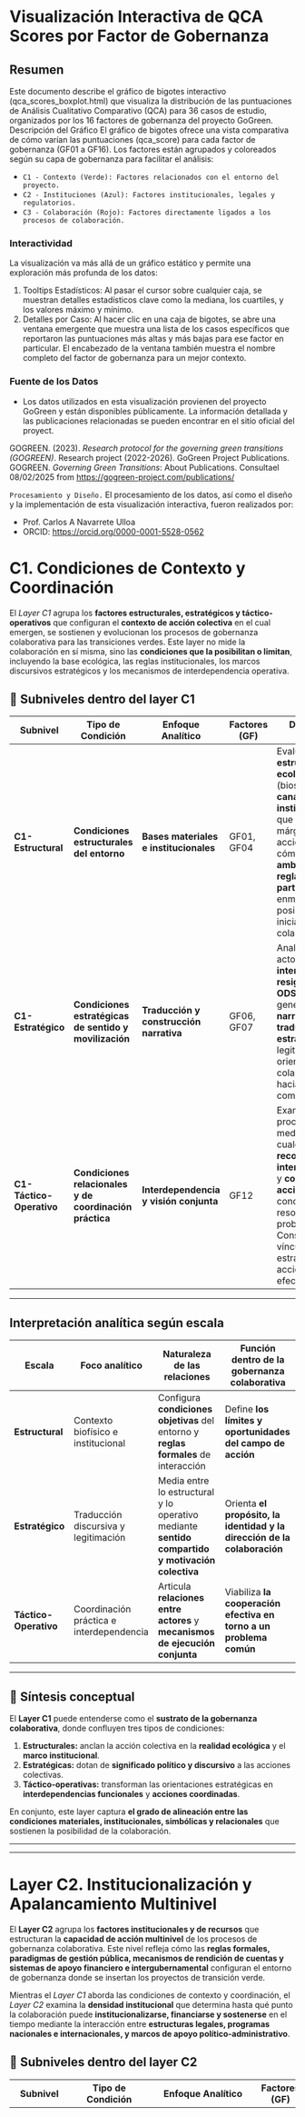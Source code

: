 # **Visualización Interactiva de QCA Scores por Factor de Gobernanza**

## Resumen
Este documento describe el gráfico de bigotes interactivo (qca_scores_boxplot.html) que visualiza la distribución de las puntuaciones de Análisis Cualitativo Comparativo (QCA) para 36 casos de estudio, organizados por los 16 factores de gobernanza del proyecto GoGreen.
Descripción del Gráfico
El gráfico de bigotes ofrece una vista comparativa de cómo varían las puntuaciones (qca_score) para cada factor de gobernanza (GF01 a GF16). Los factores están agrupados y coloreados según su capa de gobernanza para facilitar el análisis:

- `C1 - Contexto (Verde): Factores relacionados con el entorno del proyecto.`
- `C2 - Instituciones (Azul): Factores institucionales, legales y regulatorios.`
- `C3 - Colaboración (Rojo): Factores directamente ligados a los procesos de colaboración.`

### Interactividad
La visualización va más allá de un gráfico estático y permite una exploración más profunda de los datos:
1.	Tooltips Estadísticos: Al pasar el cursor sobre cualquier caja, se muestran detalles estadísticos clave como la mediana, los cuartiles, y los valores máximo y mínimo.
2.	Detalles por Caso: Al hacer clic en una caja de bigotes, se abre una ventana emergente que muestra una lista de los casos específicos que reportaron las puntuaciones más altas y más bajas para ese factor en particular. El encabezado de la ventana también muestra el nombre completo del factor de gobernanza para un mejor contexto.
### Fuente de los Datos
- Los datos utilizados en esta visualización provienen del proyecto GoGreen y están disponibles públicamente. La información detallada y las publicaciones relacionadas se pueden encontrar en el sitio oficial del proyect.

GOGREEN. (2023). *Research protocol for the governing green transitions (GOGREEN)*. Research project (2022-2026). 
GoGreen Project Publications.
GOGREEN. *Governing Green Transitions*: About Publications. Consultael 08/02/2025 from https://gogreen-project.com/publications/

`Procesamiento y Diseño.`
El procesamiento de los datos, así como el diseño y la implementación de esta visualización interactiva, fueron realizados por:
* Prof. Carlos A Navarrete Ulloa
* ORCID: https://orcid.org/0000-0001-5528-0562


# **C1. Condiciones de Contexto y Coordinación**

El *Layer C1* agrupa los **factores estructurales, estratégicos y táctico-operativos** que configuran el **contexto de acción colectiva** en el cual emergen, se sostienen y evolucionan los procesos de gobernanza colaborativa para las transiciones verdes.
Este layer no mide la colaboración en sí misma, sino las **condiciones que la posibilitan o limitan**, incluyendo la base ecológica, las reglas institucionales, los marcos discursivos estratégicos y los mecanismos de interdependencia operativa.


## 🧩 Subniveles dentro del layer C1

| Subnivel                 | Tipo de Condición                                       | Enfoque Analítico                       | Factores (GF) | Descripción sintética                                                                                                                                                                                                                                        |
| ------------------------ | ------------------------------------------------------- | --------------------------------------- | ------------- | ------------------------------------------------------------------------------------------------------------------------------------------------------------------------------------------------------------------------------------------------------------ |
| **C1-Estructural**       | **Condiciones estructurales del entorno**               | **Bases materiales e institucionales**  | GF01, GF04    | Evalúa las **estructuras ecológicas** (biosfera) y los **canales institucionales** que definen los márgenes de acción. Determina cómo la **realidad ambiental** y las **reglas de participación** enmarcan la posibilidad de iniciar procesos colaborativos. |
| **C1-Estratégico**       | **Condiciones estratégicas de sentido y movilización**  | **Traducción y construcción narrativa** | GF06, GF07    | Analiza cómo los actores **interpretan y resignifican los ODS verdes**, generando **narrativas** y **traducciones estratégicas** que legitiman y orientan la colaboración hacia fines compartidos.                                                           |
| **C1-Táctico-Operativo** | **Condiciones relacionales y de coordinación práctica** | **Interdependencia y visión conjunta**  | GF12          | Examina los procesos mediante los cuales los actores **reconocen su interdependencia** y **coordinan acciones** concretas para la resolución de problemas. Constituye el vínculo entre la estrategia y la acción colectiva efectiva.                         |

---

## Interpretación analítica según escala

| Escala                | Foco analítico                           | Naturaleza de las relaciones                                                                     | Función dentro de la gobernanza colaborativa                             |
| --------------------- | ---------------------------------------- | ------------------------------------------------------------------------------------------------ | ------------------------------------------------------------------------ |
| **Estructural**       | Contexto biofísico e institucional       | Configura **condiciones objetivas** del entorno y **reglas formales** de interacción             | Define **los límites y oportunidades del campo de acción**               |
| **Estratégico**       | Traducción discursiva y legitimación     | Media entre lo estructural y lo operativo mediante **sentido compartido y motivación colectiva** | Orienta **el propósito, la identidad y la dirección de la colaboración** |
| **Táctico-Operativo** | Coordinación práctica e interdependencia | Articula **relaciones entre actores** y **mecanismos de ejecución conjunta**                     | Viabiliza **la cooperación efectiva en torno a un problema común**       |

---

## 💬 Síntesis conceptual

El **Layer C1** puede entenderse como el **sustrato de la gobernanza colaborativa**, donde confluyen tres tipos de condiciones:

1. **Estructurales:** anclan la acción colectiva en la **realidad ecológica** y el **marco institucional**.
2. **Estratégicas:** dotan de **significado político y discursivo** a las acciones colectivas.
3. **Táctico-operativas:** transforman las orientaciones estratégicas en **interdependencias funcionales** y **acciones coordinadas**.

En conjunto, este layer captura **el grado de alineación entre las condiciones materiales, institucionales, simbólicas y relacionales** que sostienen la posibilidad de la colaboración.

---
------------
                  
# **Layer C2. Institucionalización y Apalancamiento Multinivel**

El **Layer C2** agrupa los **factores institucionales y de recursos** que estructuran la **capacidad de acción multinivel** de los procesos de gobernanza colaborativa. Este nivel refleja cómo las **reglas formales, paradigmas de gestión pública, mecanismos de rendición de cuentas y sistemas de apoyo financiero e intergubernamental** configuran el entorno de gobernanza donde se insertan los proyectos de transición verde.

Mientras el *Layer C1* aborda las condiciones de contexto y coordinación, el *Layer C2* examina la **densidad institucional** que determina hasta qué punto la colaboración puede **institucionalizarse, financiarse y sostenerse** en el tiempo mediante la interacción entre **estructuras legales, programas nacionales e internacionales, y marcos de apoyo político-administrativo**.


## 🧩 Subniveles dentro del layer C2

| Subnivel           | Tipo de Condición                              | Enfoque Analítico                                                                    | Factores (GF)    | Descripción sintética                                                                                                                                                                                                                                                                                                                                         |
| ------------------ | ---------------------------------------------- | ------------------------------------------------------------------------------------ | ---------------- | ------------------------------------------------------------------------------------------------------------------------------------------------------------------------------------------------------------------------------------------------------------------------------------------------------------------------------------------------------------- |
| **C2-Estructural** | **Condiciones institucionales del entorno**    | **Marcos normativos, paradigmas de gobernanza y mecanismos de rendición de cuentas** | GF02, GF03, GF05 | Examina cómo las **leyes, políticas y programas nacionales o internacionales** influyen en la acción local; cómo los **paradigmas de gobernanza pública** permiten o bloquean la innovación colaborativa; y cómo los **mecanismos de rendición de cuentas** equilibran la responsabilidad vertical hacia las autoridades y la horizontal hacia la ciudadanía. |
| **C2-Estratégico** | **Condiciones estratégicas de apalancamiento** | **Recursos financieros y relaciones intergubernamentales**                           | GF09, GF10       | Evalúa la capacidad de los proyectos para **movilizar financiamiento combinado** y **articular apoyo entre niveles de gobierno**, identificando hasta qué punto estos recursos y relaciones funcionan como **palancas estratégicas** para la sostenibilidad de la colaboración.                                                                               |

---

## Interpretación analítica según escala

| Escala          | Foco analítico                                      | Naturaleza de las relaciones                                                                                           | Función dentro de la gobernanza colaborativa                                                                     |
| --------------- | --------------------------------------------------- | ---------------------------------------------------------------------------------------------------------------------- | ---------------------------------------------------------------------------------------------------------------- |
| **Estructural** | Normas, leyes, paradigmas y accountability          | Configura las **reglas del juego** y los mecanismos de control que definen la legitimidad y alcance de la colaboración | Establece la **infraestructura institucional** que soporta la gobernanza multinivel                              |
| **Estratégico** | Recursos y articulaciones entre niveles de gobierno | Define **capacidades de apalancamiento** a través de financiamiento combinado y apoyo político-administrativo          | Viabiliza la **movilización de recursos, legitimidad y respaldo político** para sostener proyectos colaborativos |

---

## 💬 Síntesis conceptual

El **Layer C2** representa el **núcleo institucional de la gobernanza colaborativa**. Su estudio permite comprender hasta qué punto los procesos colaborativos pueden **trascender la voluntad local** para insertarse en **estructuras de soporte político, normativo y financiero**.

Sus condiciones se manifiestan en tres planos interrelacionados:

1. **Estructural:** define el marco **legal y normativo** dentro del cual la colaboración se vuelve posible o se ve restringida.
2. **Paradigmático:** refleja el grado de **apertura institucional** a la experimentación, la descentralización y la innovación en la gestión pública.
3. **Estratégico:** captura la capacidad de **apalancar recursos financieros e institucionales** mediante la cooperación vertical y horizontal entre niveles de gobierno.

El layer C2, por tanto, no mide la colaboración en sí misma, sino la **capacidad de enraizamiento y sostenimiento institucional** de los procesos colaborativos. Constituye el **nivel intermedio** entre las condiciones contextuales (C1) y los mecanismos de coordinación interactoral (C3), funcionando como un **sistema de soporte estructural y estratégico** para la gobernanza colaborativa en transiciones verdes.

## *Layer* C3. Colaboración, Confianza y Aprendizaje Adaptativo

El **Layer C3** constituye el **nivel dinámico y relacional** de la gobernanza colaborativa. A diferencia de los layers anteriores, que se enfocan en las condiciones contextuales (C1) e institucionales (C2), este layer analiza **cómo la colaboración ocurre en la práctica**, a través de **interacciones entre actores, mediación de conflictos, aprendizaje reflexivo, liderazgo facilitador e innovación experimental**.

Este layer observa la **gobernanza en acción**, es decir, los procesos mediante los cuales los actores transforman los marcos institucionales en **espacios efectivos de cooperación**, utilizando recursos simbólicos, organizativos y tecnológicos para **co-crear soluciones sostenibles**.

El C3 es, por tanto, el layer que **vincula la estructura con la práctica**, donde la colaboración se convierte en **una capacidad organizativa y relacional** sostenida por la confianza, la inclusión, la innovación y la reflexión crítica.

---

## 🧩 Subniveles dentro del layer C3

| Subnivel                 | Tipo de Condición                                                  | Enfoque Analítico                                                     | Factores (GF)                | Descripción sintética                                                                                                                                                                                                                                                                                                                                                                                                              |
| ------------------------ | ------------------------------------------------------------------ | --------------------------------------------------------------------- | ---------------------------- | ---------------------------------------------------------------------------------------------------------------------------------------------------------------------------------------------------------------------------------------------------------------------------------------------------------------------------------------------------------------------------------------------------------------------------------- |
| **C3-Estratégico**       | **Condiciones de articulación institucional para la colaboración** | **Estructuras y espacios que facilitan la interacción entre actores** | GF08                         | Evalúa la existencia y calidad de **plataformas y espacios institucionales** que facilitan la colaboración. Estas plataformas —digitales, organizativas o físicas— proporcionan **infraestructura y soporte** para la comunicación, coordinación y acción conjunta, funcionando como nodos estables de interacción.                                                                                                                |
| **C3-Táctico-Operativo** | **Condiciones relacionales y de aprendizaje colectivo**            | **Inclusión, confianza, liderazgo e innovación adaptativa**           | GF11, GF13, GF14, GF15, GF16 | Examina los procesos **microinstitucionales** y **socio-relacionales** que sostienen la colaboración efectiva: inclusión y empoderamiento de actores relevantes y afectados; construcción de confianza interpersonal e institucional; uso de herramientas experimentales de innovación (diseño centrado en el usuario y prototipos); aprendizaje reflexivo continuo; y liderazgo facilitador que orienta el proceso sin imponerlo. |

---

## Interpretación analítica según escala

| Escala                | Foco analítico                                        | Naturaleza de las relaciones                                                                                                      | Función dentro de la gobernanza colaborativa                                                                    |
| --------------------- | ----------------------------------------------------- | --------------------------------------------------------------------------------------------------------------------------------- | --------------------------------------------------------------------------------------------------------------- |
| **Estratégico**       | Diseño y aprovechamiento de plataformas colaborativas | Configura **infraestructuras sociales e institucionales** que habilitan la interacción continua entre actores                     | Permite **anclar la colaboración en marcos organizativos y tecnológicos sostenibles**                           |
| **Táctico-Operativo** | Dinámicas interpersonales, aprendizaje y liderazgo    | Estructura las **relaciones de confianza, reciprocidad y reflexión colectiva** que sostienen la cooperación a lo largo del tiempo | Viabiliza la **adaptación, la innovación y la resiliencia organizativa** frente a la complejidad y el conflicto |

---

## 💬 Síntesis conceptual

El **Layer C3** representa el **plano relacional y adaptativo** de la gobernanza colaborativa. Es el ámbito donde la gobernanza se **experimenta, ajusta y reinventa** en la práctica. Su énfasis está en cómo los actores:

1. **Institucionalizan la interacción** mediante **plataformas y espacios colaborativos** que estructuran la comunicación y la co-creación.
2. **Incorporan inclusión y empoderamiento** como condiciones para aprovechar la diversidad de conocimientos, intereses y recursos.
3. **Gestionan la confianza y los conflictos** como parte del proceso natural de cooperación, transformando tensiones en aprendizaje.
4. **Emplean herramientas experimentales e iterativas** (como diseño centrado en el usuario y prototipos) que permiten innovar desde la práctica.
5. **Desarrollan liderazgo facilitador y aprendizaje reflexivo**, garantizando la continuidad, legitimidad y evolución de la colaboración.

En conjunto, el layer C3 traduce la **gobernanza colaborativa en acción**, integrando **capacidades organizativas, cognitivas y emocionales** para mantener procesos de transición verde sostenibles en el tiempo. Es el nivel donde la colaboración deja de ser un ideal normativo y se convierte en **una práctica institucionalizada de aprendizaje colectivo y acción transformadora**.




